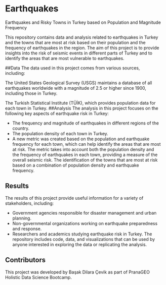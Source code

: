 # Earthquakes
 Earthquakes and Risky Towns in Turkey based on Population and Magnitude Frequency

This repository contains data and analysis related to earthquakes in Turkey and the towns that are most at risk based on their population and the frequency of earthquakes in the region. The aim of this project is to provide insights into the risk of seismic events in different parts of Turkey and to identify the areas that are most vulnerable to earthquakes.

##Data
The data used in this project comes from various sources, including:

The United States Geological Survey (USGS) maintains a database of all earthquakes worldwide with a magnitude of 2.5 or higher since 1900, including those in Turkey.

The Turkish Statistical Institute (TÜİK), which provides population data for each town in Turkey.
##Analysis
The analysis in this project focuses on the following key aspects of earthquake risk in Turkey:

* The frequency and magnitude of earthquakes in different regions of the country.
* The population density of each town in Turkey.
* A new metric was created based on the population and earthquake frequency for each town, which can help identify the areas that are most at risk. The metric takes into account both the population density and the frequency of earthquakes in each town, providing a measure of the overall seismic risk. The identification of the towns that are most at risk based on a combination of population density and earthquake frequency.

## Results
The results of this project provide useful information for a variety of stakeholders, including:

* Government agencies responsible for disaster management and urban planning.
* Non-governmental organizations working on earthquake preparedness and response.
* Researchers and academics studying earthquake risk in Turkey.
The repository includes code, data, and visualizations that can be used by anyone interested in exploring the data or replicating the analysis.

## Contributors
This project was developed by Başak Dilara Çevik as part of PranaGEO Holistic Data Science Bootcamp. 

